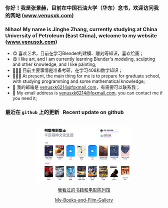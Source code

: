 ### 你好！我是张景赫，目前在中国石油大学（华东）念书，欢迎访问我的网站 (www.venusxk.com)
### Nihao! My name is Jinghe Zhang, currently studying at China University of Petroleum (East China), welcome to my website (www.venusxk.com)
- 😋 喜欢艺术，目前在学习Blender的建模、雕刻等知识，喜欢绘画；
- 😋 I like art, and I am currently learning Blender's modeling, sculpting and other knowledge, and I like painting;
- 🧑🏽‍💻 目前主要事情是准备考研，在学习408和数学知识；
- 🧑🏽‍💻 At present, the main thing for me is to prepare for graduate school, with studying programming and some mathematical knowledge;
- 📨 我的邮箱是 venusxk6214@foxmail.com，有需要可以联系我；
- 📨 My email address is venusxk6214@foxmail.com, you can contact me if you need it;

### 最近在 `github` 上的更新 &nbsp; Recent update on github

<br>
<div align=center>
    <img decoding="async" src="./readme_file/gallery.jpg" width="60%" >

[我看过的书籍和电影陈列馆](https://github.com/VenusXK/My-Books-and-Film-Gallery)

[My-Books-and-Film-Gallery](https://github.com/VenusXK/My-Books-and-Film-Gallery)
</div>


<!--
**VenusXK/VenusXK** is a ✨ _special_ ✨ repository because its `README.md` (this file) appears on your GitHub profile.

Here are some ideas to get you started:

- 🔭 I’m currently working on ...
- 🌱 I’m currently learning ...
- 👯 I’m looking to collaborate on ...
- 🤔 I’m looking for help with ...
- 💬 Ask me about ...
- 📫 How to reach me: ...
- 😄 Pronouns: ...
- ⚡ Fun fact: ...
-->
